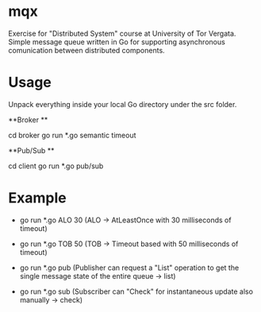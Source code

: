 # mqx
Exercise for "Distributed System" course at University of Tor Vergata.
Simple message queue written in Go for supporting asynchronous comunication between distributed components.

# Usage

Unpack everything inside your local Go directory under the src folder.

**Broker **

cd broker
go run *.go semantic timeout

**Pub/Sub **

cd client
go run *.go pub/sub

# Example

- go run *.go ALO 30 (ALO -> AtLeastOnce with 30 milliseconds of timeout)

- go run *.go TOB 50 (TOB -> Timeout based with 50 milliseconds of timeout)

- go run *.go pub (Publisher can request a "List" operation to get the single message state of the entire queue -> list)

- go run *.go sub (Subscriber can "Check" for instantaneous update also manually -> check)




